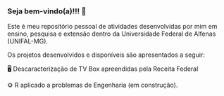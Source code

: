 ### Seja bem-vindo(a)!!! 👋

Este é meu repositório pessoal de atividades desenvolvidas por mim em ensino, pesquisa e extensão dentro da Universidade Federal de Alfenas (UNIFAL-MG).

Os projetos desenvolvidos e disponíveis são apresentados a seguir:

🖥️ Descaracterização de TV Box apreendidas pela Receita Federal

⚙️ R aplicado a problemas de Engenharia (em construção).
<!--
**lnrddev/lnrddev** is a ✨ _special_ ✨ repository because its `README.md` (this file) appears on your GitHub profile.

Here are some ideas to get you started:

- 🔭 I’m currently working on ...
- 🌱 I’m currently learning ...
- 👯 I’m looking to collaborate on ...
- 🤔 I’m looking for help with ...
- 💬 Ask me about ...
- 📫 How to reach me: ...
- 😄 Pronouns: ...
- ⚡ Fun fact: ...
-->
